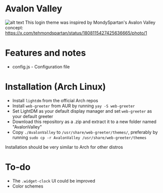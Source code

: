 # Avalon Valley
![alt text](https://github.com/morkyman32/lightdm-webgreeter-avalonvalley/blob/main/screenshot.avif)
This login theme was inspired by MondySpartan's Avalon Valley concept: https://x.com/tehmondspartan/status/1808115427425636665/photo/1
# Features and notes
* config.js - Configuration file

# Installation (Arch Linux)
* Install `lightdm` from the official Arch repos
* Install `web-greeter` from AUR by running `yay -S web-greeter`
* Set LightDM as your default display manager and set `web-greeter` as your default greeter
* Download this repository as a .zip and extract it to a new folder named "AvalonValley"
* Copy `./AvalonValley` to `/usr/share/web-greeter/themes/`, preferably by running `sudo cp -r AvalonValley /usr/share/web-greeter/themes`

Installation should be very similar to Arch for other distros

# To-do
* The `.widget-clock` UI could be improved
* Color schemes

